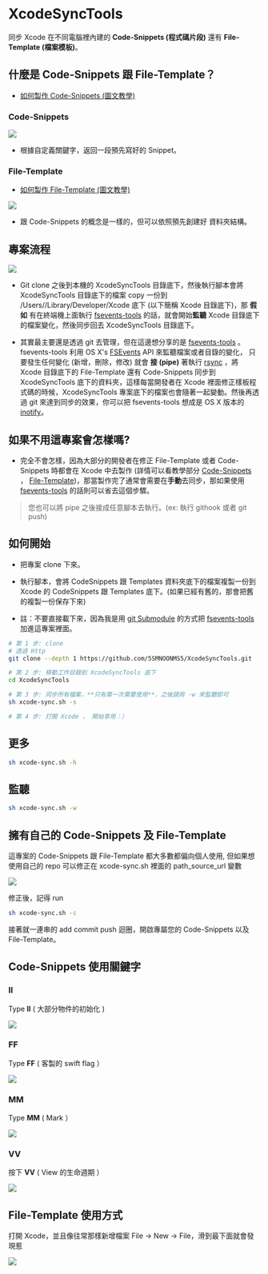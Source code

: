 # XcodeSyncTools

同步 Xcode 在不同電腦裡內建的 **Code-Snippets (程式碼片段)** 還有 **File-Template (檔案模板)**。
 
## 什麼是 Code-Snippets 跟 File-Template？

* [如何製作 Code-Snippets (圖文教學)](Tutorials/README_CS_CN.md)

### Code-Snippets

![](Imgs/git_xcode_sinppets.gif)

* 根據自定義關鍵字，返回一段預先寫好的 Snippet。

### File-Template

* [如何製作 File-Template (圖文教學)](Tutorials/README_T_CN.md)

![](Imgs/git_xcode_filetemplate.gif)

* 跟 Code-Snippets 的概念是一樣的，但可以依照預先創建好 資料夾結構。

## 專案流程

![](Imgs/diagram.png)

* Git clone 之後到本機的 XcodeSyncTools 目錄底下，然後執行腳本會將 XcodeSyncTools 目錄底下的檔案 copy 一份到 /Users/<YourName>/Library/Developer/Xcode 底下 (以下簡稱 Xcode 目錄底下)，那 **假如** 有在終端機上面執行 [fsevents-tools](https://github.com/ggreer/fsevents-tools) 的話，就會開始**監聽** 
Xcode 目錄底下的檔案變化，然後同步回去 XcodeSyncTools 目錄底下。

* 其實最主要還是透過 git 去管理，但在這邊想分享的是 [fsevents-tools](https://github.com/ggreer/fsevents-tools) 。 fsevents-tools 利用 OS X's [FSEvents](https://en.wikipedia.org/wiki/FSEvents) API 來監聽檔案或者目錄的變化，
只要發生任何變化 (新增，刪除，修改) 就會 **接 (pipe)** 著執行 [rsync](https://zh.wikipedia.org/wiki/Rsync) ，將 Xcode 目錄底下的 File-Template 還有 Code-Snippets 同步到 XcodeSyncTools 底下的資料夾，這樣每當開發者在 Xcode 裡面修正樣板程式碼的時候，XcodeSyncTools 專案底下的檔案也會隨著一起變動。然後再透過 git 來達到同步的效果，你可以把 fsevents-tools 想成是 OS X 版本的 [inotify](https://zh.wikipedia.org/wiki/Inotify)。

## 如果不用這專案會怎樣嗎?

* 完全不會怎樣，因為大部分的開發者在修正 File-Template 或者 Code-Snippets 時都會在 Xcode 中去製作 (詳情可以看教學部分 [Code-Snippets](Tutorials/README_CS.md) ， [File-Template](Tutorials/README_T.md))，那當製作完了通常會需要在**手動**去同步，那如果使用 [fsevents-tools](https://github.com/ggreer/fsevents-tools) 的話則可以省去這個步驟。

> 您也可以將 pipe 之後接成任意腳本去執行。(ex: 執行 githook 或者 git push)

## 如何開始

* 把專案 clone 下來。
* 執行腳本，會將 CodeSnippets 跟 Templates 資料夾底下的檔案複製一份到 Xcode 的 CodeSnippets 跟 Templates 底下。(如果已經有舊的，那會把舊的複製一份保存下來)

* 註：不要直接載下來，因為我是用 [git Submodule](https://git-scm.com/book/en/v2/Git-Tools-Submodule) 的方式把 [fsevents-tools](https://github.com/ggreer/fsevents-tools) 加進這專案裡面。

```bash
# 第 1 步: clone 
# 透過 Http
git clone --depth 1 https://github.com/5SMNOONMS5/XcodeSyncTools.git

# 第 2 步: 移動工作目錄到 XcodeSyncTools 底下
cd XcodeSyncTools

# 第 3 步: 同步所有檔案，**只有第一次需要使用**，之後請用 -w 來監聽即可
sh xcode-sync.sh -s

# 第 4 步: 打開 Xcode ， 開始享用：）
```

## 更多

```bash
sh xcode-sync.sh -h
``` 

## 監聽 

```bash
sh xcode-sync.sh -w
``` 

## 擁有自己的 Code-Snippets 及 File-Template

這專案的 Code-Snippets 跟 File-Template 都大多數都偏向個人使用, 但如果想使用自己的 repo 可以修正在 xcode-sync.sh 裡面的 path_source_url 變數

![](Imgs/demo_change.png)

修正後，記得 run 

```bash
sh xcode-sync.sh -c
``` 

接著就一連串的 add commit push 迴圈，開啟專屬您的 Code-Snippets 以及 File-Template。

## Code-Snippets 使用關鍵字

### II

Type **II** ( 大部分物件的初始化 )

![](Imgs/demo_ii.png)

### FF

Type **FF** ( 客製的 swift flag ）

![](Imgs/demo_ff.png)

### MM

Type **MM** ( Mark ）

![](Imgs/demo_mm.png)

### VV

按下 **VV** ( View 的生命週期 ）

![](Imgs/demo_vv.png)

## File-Template 使用方式

打開 Xcode，並且像往常那樣新增檔案 File -> New -> File，滑到最下面就會發現惹

![](Imgs/demo_n.png)




